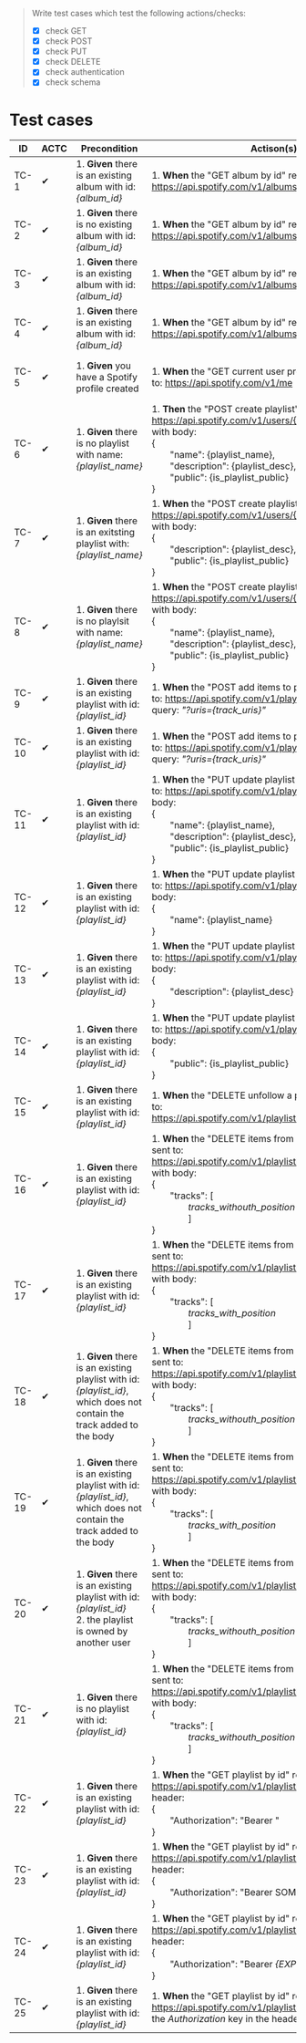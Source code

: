 > Write test cases which test the following actions/checks:
> - [x] check GET
> - [x] check POST
> - [x] check PUT
> - [x] check DELETE
> - [x] check authentication
> - [x] check schema

# Test cases

| ID   | ACTC | Precondition                                                   | Actison(s)                                                                                                                                                                                                                            | Expected result(s)                                                                                                                                     |
| ---- | ---- | -------------------------------------------------------------- | ------------------------------------------------------------------------------------------------------------------------------------------------------------------------------------------------------------------------------------- | ------------------------------------------------------------------------------------------------------------------------------------------------------ |
| TC-1 | ✔    | 1. **Given** there is an existing album with id: *{album_id}*  | 1. **When** the "GET album by id" request is sent to: https://api.spotify.com/v1/albums/{album_id}                                                                                                                                    | 1. **Then** the response should contain status code *200*                                                                                              |
| TC-2 | ✔    | 1. **Given** there is no existing album with id: *{album_id}*  | 1. **When** the "GET album by id" request is sent to: https://api.spotify.com/v1/albums/{album_id}                                                                                                                                    | 1. **Then** the response should contain status code *400*                                                                                              |
| TC-3 | ✔    | 1. **Given** there is an existing album with id: *{album_id}*  | 1. **When** the "GET album by id" request is sent to: https://api.spotify.com/v1/albums/{album_id}                                                                                                                                    | 1. **Then** the response should contain the proper album label                                                                                         |
| TC-4 | ✔    | 1. **Given** there is an existing album with id: *{album_id}*  | 1. **When** the "GET album by id" request is sent to: https://api.spotify.com/v1/albums/{album_id}                                                                                                                                    | 1. **Then** the response should contain the proper album name                                                                                          |
| TC-5 | ✔    | 1. **Given** you have a Spotify profile created                | 1. **When** the "GET current user profile" request is sent to: https://api.spotify.com/v1/me                                                                                                                                          | 1. **Then** the response should be successfully validated against the corresponding schema defined in: *test/support/schemas/get_user_info_schema.yml* |
| TC-6 | ✔    | 1. **Given** there is no playlist with name: *{playlist_name}* | 1. **Then** the "POST create playlist" request is sent to: https://api.spotify.com/v1/users/{USER_ID}/playlists with body:<br>{<br>  "name": {playlist_name},<br>  "description": {playlist_desc},<br>  "public": {is_playlist_public}<br>} | 1. **Then** the response should contain status code *201*                                                                                              |
| TC-7  | ✔    | 1. **Given** there is an exitsting playlist with: *{playlist_name}*                                                     | 1. **When** the "POST create playlist" request is sent to: https://api.spotify.com/v1/users/{USER_ID}/playlists with body: <br>{<br>  "description": {playlist_desc},<br>  "public": {is_playlist_public}<br>}                                  | 1. **Then** the response should contain status code *400*                                                                                              |
| TC-8  | ✔    | 1. **Given** there is no playlsit with name: *{playlist_name}*                                                          | 1. **When** the "POST create playlist" request is sent to: https://api.spotify.com/v1/users/{USER_ID}/playlists with body: <br>{<br>  "name": {playlist_name},<br>  "description": {playlist_desc},<br>  "public": {is_playlist_public}<br>}      | 1. **Then** the response should contain the proper playlist *name, label* and *visibility*                                                             |
| TC-9  | ✔    | 1. **Given** there is an existing playlist with id: *{playlist_id}*                                                     | 1. **When** the "POST add items to playlist" request is sent to: https://api.spotify.com/v1/playlists/{playlist_id}/ with query: *"?uris={track_uris}"*                                                                                     | 1. **Then** the response should contain status code *201*                                                                                              |
| TC-10 | ✔    | 1. **Given** there is an existing playlist with id: *{playlist_id}*                                                     | 1. **When** the "POST add items to playlist" request is sent to: https://api.spotify.com/v1/playlists/{playlist_id}/ with query: *"?uris={track_uris}"*                                                                                     | 1. **Then** the response should be successfully validated against the corresponding schema defined in folder: *test/support/schemas/*                  |
| TC-11 | ✔    | 1. **Given** there is an existing playlist with id: *{playlist_id}*                                                     | 1. **When** the "PUT update playlist details" request is sent to: https://api.spotify.com/v1/playlists/{playlist_id} with body: <br>{<br>  "name": {playlist_name},<br>  "description": {playlist_desc},<br>  "public": {is_playlist_public}<br>} | 1. the response should contain status code *200*                                                                                                       |
| TC-12 | ✔    | 1. **Given** there is an existing playlist with id: *{playlist_id}*                                                     | 1. **When** the "PUT update playlist details" request is sent to: https://api.spotify.com/v1/playlists/{playlist_id} with body:<br>{<br>  "name": {playlist_name}<br>}                                                                        | 1. **Then** the *name* of the updated playlist: *{playlist_id}* should be: *{playlist_name}*                                                           |
| TC-13 | ✔    | 1. **Given** there is an existing playlist with id: *{playlist_id}*                                                     | 1. **When** the "PUT update playlist details" request is sent to: https://api.spotify.com/v1/playlists/{playlist_id} with body:<br>{<br>  "description": {playlist_desc}<br>}                                                                 | 1. **Then** the *description* of the updated playlist: *{playlist_id}* should be: *{playlist_description}*                                             |
| TC-14 | ✔    | 1. **Given** there is an existing playlist with id: *{playlist_id}*                                                     | 1. **When** the "PUT update playlist details" request is sent to: https://api.spotify.com/v1/playlists/{playlist_id} with body:<br>{<br>  "public": {is_playlist_public}<br>}                                                                 | 1. **Then** the *visibility* of the updated playlist: *{playlist_id}* should be: *{is_playlist_public}*                                                |
| TC-15 | ✔    | 1. **Given** there is an existing playlist with id: *{playlist_id}*                                                     | 1. **When** the "DELETE unfollow a playlist" request is sent to: https://api.spotify.com/v1/playlists/{playlist_id}/followers                                                                                                               | 1. **Then** the response should contain status code 200                                                                                                |
| TC-16 | ✔    | 1. **Given** there is an existing playlist with id: *{playlist_id}*                                                     | 1. **When** the "DELETE items from a playlist" request is sent to: https://api.spotify.com/v1/playlists/{playlist_id}/tracks with body: <br>{<br>  "tracks": \[<br>    *tracks_withouth_position*<br>    \]<br>}                                             | 1. **Then** the response should not contain the *{tracks}* which were added to the request                                                             |
| TC-17 | ✔    | 1. **Given** there is an existing playlist with id: *{playlist_id}*                                                     | 1. **When** the "DELETE items from a playlist" request is sent to: https://api.spotify.com/v1/playlists/{playlist_id}/tracks with body: <br>{<br>  "tracks": \[<br>    *tracks_with_position*<br>    \]<br>}                                                 | 1. **Then** the response should not contain the *{tracks}* which were added to the request                                                             |
| TC-18 | ✔    | 1. **Given** there is an existing playlist with id: *{playlist_id}*, which does not contain the track added to the body | 1. **When** the "DELETE items from a playlist" request is sent to: https://api.spotify.com/v1/playlists/{playlist_id}/tracks with body: <br>{<br>  "tracks": \[<br>    *tracks_withouth_position*<br>    \]<br>}                                             | 1. **Then** the response should contain status code *200*                                                                                              |
| TC-19 | ✔    | 1. **Given** there is an existing playlist with id: *{playlist_id}*, which does not contain the track added to the body | 1. **When** the "DELETE items from a playlist" request is sent to: https://api.spotify.com/v1/playlists/{playlist_id}/tracks with body: <br>{<br>  "tracks": \[<br>    *tracks_with_position*<br>    \]<br>}                                                 | 1. **Then** the response should contain status code *200*                                                                                              |
| TC-20 | ✔    | 1. **Given** there is an existing playlist with id: *{playlist_id}*<br>2. the playlist is owned by another user         | 1. **When** the "DELETE items from a playlist" request is sent to: https://api.spotify.com/v1/playlists/{playlist_id}/tracks with body: <br>{<br>  "tracks": \[<br>    *tracks_withouth_position*<br>    \]<br>}                                             | 1. **Then** the response should contain status code *403*                                                                                              |
| TC-21 | ✔    | 1. **Given** there is no playlist with id: *{playlist_id}*                                                              | 1. **When** the "DELETE items from a playlist" request is sent to: https://api.spotify.com/v1/playlists/{playlist_id}/tracks with body: <br>{<br>  "tracks": \[<br>    *tracks_withouth_position*<br>    \]<br>}                                             | 1. **Then** the response should contain status code *404*                                                                                              |
| TC-22 | ✔    | 1. **Given** there is an existing playlist with id: *{playlist_id}*                                                     | 1. **When** the "GET playlist by id" request is sent to: https://api.spotify.com/v1/playlists/{playlist_id} with header: <br>{<br>  "Authorization": "Bearer "<br>}                                                                           | 1. **Then** the response should contain status code *400*                                                                                              |
| TC-23 | ✔    | 1. **Given** there is an existing playlist with id: *{playlist_id}*                                                     | 1. **When** the "GET playlist by id" request is sent to: https://api.spotify.com/v1/playlists/{playlist_id} with header: <br>{<br>  "Authorization": "Bearer SOMERANDOMStr123"<br>}                                                           | 1. **Then** the response should contain status code *401*                                                                                              |
| TC-24 | ✔    | 1. **Given** there is an existing playlist with id: *{playlist_id}*                                                     | 1. **When** the "GET playlist by id" request is sent to: https://api.spotify.com/v1/playlists/{playlist_id} with header: <br>{<br>  "Authorization": "Bearer *{EXPIRED_TOKEN}*"<br>}                                                          | 1. **Then** the response should contain status code *400*                                                                                              |
| TC-25 | ✔    | 1. **Given** there is an existing playlist with id: *{playlist_id}*                                                     | 1. **When** the "GET playlist by id" request is sent to: https://api.spotify.com/v1/playlists/{playlist_id} without the *Authorization* key in the header                                                                                   | 1. **Then** the response should contain status code *401*                                                                                              |